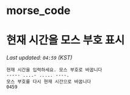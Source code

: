 # morse_code
# 현재 시간을 모스 부호 표시
<!-- MORSE_TIME_START -->
_Last updated: `04:59` (KST)_

```
현재 시간을 입력하세요. 모스 부호로 바꿉니다
----- ....- ..... ----.
모스 부호를 다시 현재 시간으로 바꿉니다
0459
```
<!-- MORSE_TIME_END -->
